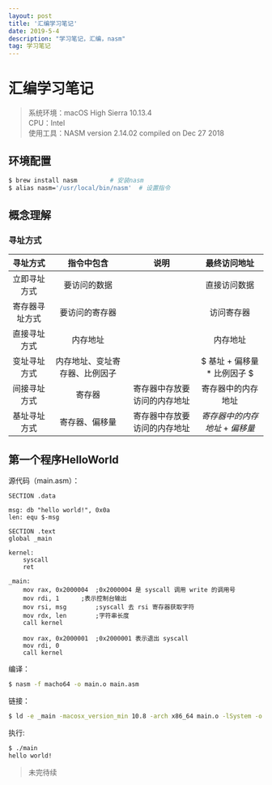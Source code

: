 ```yaml
---
layout: post
title: '汇编学习笔记'
date: 2019-5-4 
description: "学习笔记，汇编，nasm"
tag: 学习笔记
--- 
```


# 汇编学习笔记

> 系统环境：macOS High Sierra 10.13.4  
> CPU：Intel  
> 使用工具：NASM version 2.14.02 compiled on Dec 27 2018  

## 环境配置

```bash
$ brew install nasm			# 安装nasm
$ alias nasm='/usr/local/bin/nasm'	# 设置指令
```

## 概念理解

### 寻址方式

寻址方式     |     指令中包含       |    说明    | 最终访问地址
:----------:|:------------------:|:---------:|:---------:
立即寻址方式  | 要访问的数据         |           | 直接访问数据
寄存器寻址方式| 要访问的寄存器        |           | 访问寄存器
直接寻址方式 |  内存地址            |           | 内存地址
变址寻址方式 |内存地址、变址寄存器、比例因子|       |$ 基址 + 偏移量 * 比例因子 $
间接寻址方式 |  寄存器             |寄存器中存放要访问的内存地址|寄存器中的内存地址
基址寻址方式 | 寄存器、偏移量 |寄存器中存放要访问的内存地址|$寄存器中的内存地址+偏移量$

## 第一个程序HelloWorld

源代码（main.asm）：

```x86asm
SECTION .data

msg: db "hello world!", 0x0a
len: equ $-msg

SECTION .text
global _main

kernel:
	syscall
	ret

_main:
	mov rax, 0x2000004	;0x2000004 是 syscall 调用 write 的调用号
	mov rdi, 1		;表示控制台输出
	mov rsi, msg		;syscall 去 rsi 寄存器获取字符
	mov rdx, len		;字符串长度
	call kernel

	mov rax, 0x2000001	;0x2000001 表示退出 syscall
	mov rdi, 0
	call kernel
```

编译：

```bash
$ nasm -f macho64 -o main.o main.asm
```

链接：

```bash
$ ld -e _main -macosx_version_min 10.8 -arch x86_64 main.o -lSystem -o main
```

执行:

```bash
$ ./main
hello world!
```

> 未完待续
